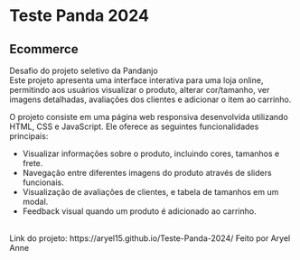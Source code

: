 # Teste Panda 2024
## Ecommerce
Desafio do projeto seletivo da Pandanjo<br>
Este projeto apresenta uma interface interativa para uma loja online, permitindo aos usuários visualizar o produto, alterar cor/tamanho, ver imagens detalhadas, avaliações dos clientes e adicionar o item ao carrinho.

O projeto consiste em uma página web responsiva desenvolvida utilizando HTML, CSS e JavaScript. Ele oferece as seguintes funcionalidades principais:
- Visualizar informações sobre o produto, incluindo cores, tamanhos e frete.
- Navegação entre diferentes imagens do produto através de sliders funcionais.
- Visualização de avaliações de clientes, e tabela de tamanhos em um modal.
- Feedback visual quando um produto é adicionado ao carrinho.
<br>
Link do projeto: https://aryel15.github.io/Teste-Panda-2024/
Feito por Aryel Anne

